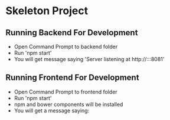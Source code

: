 # Skeleton Project

## Running Backend For Development
- Open Command Prompt to backend folder
- Run 'npm start'
- You will get message saying 'Server listening at http://:::8081'

## Running Frontend For Development
- Open Command Prompt to frontend folder
- Run 'npm start'
- npm and bower components will be installed
- You will get a message saying:
